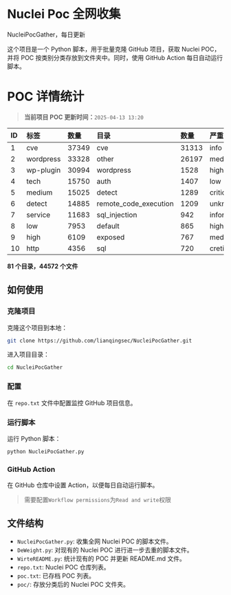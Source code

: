 # Nuclei Poc 全网收集
NucleiPocGather，每日更新

这个项目是一个 Python 脚本，用于批量克隆 GitHub 项目，获取 Nuclei POC，并将 POC 按类别分类存放到文件夹中。同时，使用 GitHub Action 每日自动运行脚本。
# POC 详情统计

> **当前项目 POC 更新时间：**`2025-04-13 13:20`

| ID | 标签      | 数量 | 目录       | 数量 | 严重性   | 数量 |
|:---| :-------- | :--- | :--------- | :--- | :------- | :--- |
| 1 | cve | 37349 | cve | 31313 | info | 21655 |
| 2 | wordpress | 33328 | other | 26197 | medium | 21123 |
| 3 | wp-plugin | 30994 | wordpress | 1528 | high | 13380 |
| 4 | tech | 15750 | auth | 1407 | low | 9362 |
| 5 | medium | 15025 | detect | 1289 | critical | 7038 |
| 6 | detect | 14885 | remote_code_execution | 1209 | unknown | 96 |
| 7 | service | 11683 | sql_injection | 942 | informative | 16 |
| 8 | low | 7953 | default | 865 | hight | 16 |
| 9 | high | 6109 | exposed | 767 | meduim | 5 |
| 10 | http | 4356 | sql | 720 | cretical | 2 |

**81 个目录，44572 个文件**
## 如何使用

### 克隆项目

克隆这个项目到本地：

```bash
git clone https://github.com/lianqingsec/NucleiPocGather.git
```

进入项目目录：

```bash
cd NucleiPocGather
```

### 配置

在 `repo.txt` 文件中配置监控 GitHub 项目信息。

### 运行脚本

运行 Python 脚本：

```bash
python NucleiPocGather.py
```

### GitHub Action

在 GitHub 仓库中设置 Action，以便每日自动运行脚本。

> 需要配置`Workflow permissions`为`Read and write`权限

## 文件结构

- `NucleiPocGather.py`: 收集全网 Nuclei POC 的脚本文件。
- `DeWeight.py`: 对现有的 Nuclei POC 进行进一步去重的脚本文件。
- `WirteREADME.py`: 统计现有的 POC 并更新 README.md 文件。
- `repo.txt`: Nuclei POC 仓库列表。
- `poc.txt`: 已存档 POC 列表。
- `poc/`: 存放分类后的 Nuclei POC 文件夹。

